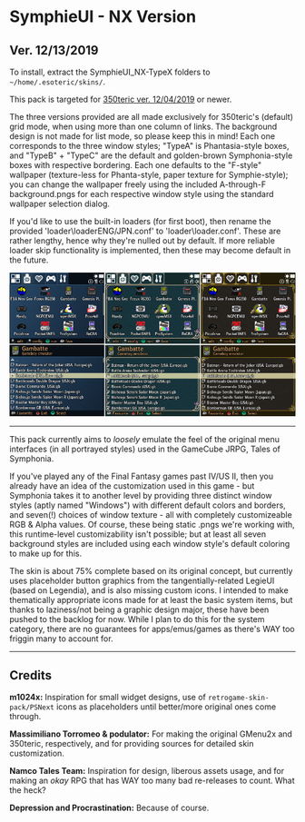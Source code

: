 # SymphieUI - NX Version

Ver. 12/13/2019
---
To install, extract the SymphieUI_NX-TypeX folders to `~/home/.esoteric/skins/`.

This pack is targeted for [350teric ver. 12/04/2019](https://cdn.discordapp.com/attachments/624204385446264838/653993972611416064/esoteric.opk) or newer.

The three versions provided are all made exclusively for 350teric's (default) grid mode, when using more than one column of links. The background design is not made for list mode, so please keep this in mind! Each one corresponds to the three window styles; "TypeA" is Phantasia-style boxes, and "TypeB" + "TypeC" are the default and golden-brown Symphonia-style boxes with respective bordering. Each one defaults to the "F-style" wallpaper (texture-less for Phanta-style, paper texture for Symphie-style); you can change the wallpaper freely using the included A-through-F background.pngs for each respective window style using the standard wallpaper selection dialog.

If you'd like to use the built-in loaders (for first boot), then rename the provided 'loader\loaderENG/JPN.conf' to 'loader\loader.conf'. These are rather lengthy, hence why they're nulled out by default. If more reliable loader skip functionality is implemented, then these may become default in the future.

![header](https://github.com/SeongGino/SymphieUI-NX/blob/master/SymphieUI-Preview.png)

---

This pack currently aims to *loosely* emulate the feel of the original menu interfaces (in all portrayed styles) used in the GameCube JRPG, Tales of Symphonia.

If you've played any of the Final Fantasy games past IV/US II, then you already have an idea of the customization used in this game - but Symphonia takes it to another level by providing three distinct window styles (aptly named "Windows") with different default colors and borders, and seven(!) choices of window texture - all with completely customizeable RGB & Alpha values. Of course, these being static .pngs we're working with, this runtime-level customizability isn't possible; but at least all seven background styles are included using each window style's default coloring to make up for this.

The skin is about 75% complete based on its original concept, but currently uses placeholder button graphics from the tangentially-related LegieUI (based on Legendia), and is also missing custom icons. I intended to make thematically appropriate icons made for at least the basic system items, but thanks to laziness/not being a graphic design major, these have been pushed to the backlog for now. While I plan to do this for the system category, there are no guarantees for apps/emus/games as there's WAY too friggin many to account for.

---
## Credits

**m1024x:** Inspiration for small widget designs, use of `retrogame-skin-pack/PSNext` icons as placeholders until better/more original ones come through.

**Massimiliano Torromeo & podulator:** For making the original GMenu2x and 350teric, respectively, and for providing sources for detailed skin customization.

**Namco Tales Team:** Inspiration for design, liberous assets usage, and for making an *okay* RPG that has WAY too many bad re-releases to count. What the heck?

**Depression and Procrastination:** Because of course.
